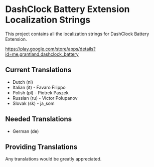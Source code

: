 # DashClock Battery Extension Localization Strings

This project contains all the localization strings for DashClock Battery Extension.

https://play.google.com/store/apps/details?id=me.grantland.dashclock_battery


## Current Translations

* Dutch (nl)
* Italian (it) - Favaro Filippo
* Polish (pl) - Piotrek Paszek
* Russian (ru) - Victor Polupanov
* Slovak (sk) - ja_som


## Needed Translations

* German (de)


## Providing Translations

Any translations would be greatly appreciated.

